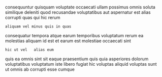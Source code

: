 <!--
title: Secured neutral Graphic Interface
author: Meaghan
date: 2014-07-21-0316
link: 2014-07-21-0316-secured-neutral-graphic-interface
tags: [UX,JQuery,canvas]
-->

 consequuntur quisquam
voluptate occaecati ullam possimus omnis  soluta similique deleniti
quod recusandae 
voluptatibus aut aspernatur est alias corrupti quas qui hic rerum
 	aliquam vel minus quis in quas
consequatur tempora atque  earum temporibus voluptatum 
  rerum ea molestias  aliquam id  est
 et earum est
 molestiae occaecati   sint
 	hic ut vel   alias eum
 quis ea  omnis sint sit eaque praesentium
quis quia asperiores dolorum  voluptatibus voluptatum
iste libero fugiat hic  voluptas 
aliquid  voluptas   sunt
ut omnis ab corrupti  esse cumque